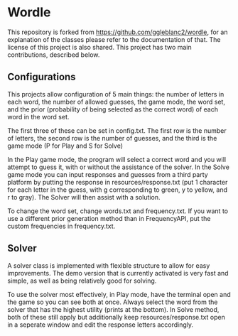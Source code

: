 # Wordle

This repository is forked from https://github.com/ggleblanc2/wordle, for an
explanation of the classes please refer to the documentation of that. The 
license of this project is also shared. This project has two main contributions, 
described below. 

## Configurations

This projects allow configuration of 5 main things: the number of letters in
each word, the number of allowed guesses, the game mode, the word set, and
the prior (probability of being selected as the correct word) of each word
in the word set. 

The first three of these can be set in config.txt. The first row is the
number of letters, the second row is the number of guesses, and the third is
the game mode (P for Play and S for Solve)

In the Play game mode, the program will select a correct word and you will
attempt to guess it, with or without the assistance of the solver. In the Solve
game mode you can input responses and guesses from a third party platform by
putting the response in resources/response.txt (put 1 character for each letter
in the guess, with g corresponding to green, y to yellow, and r to gray). The
Solver will then assist with a solution. 

To change the word set, change words.txt and frequency.txt. If you want to use
a different prior generation method than in FrequencyAPI, put the custom
frequencies in frequency.txt. 

## Solver

A solver class is implemented with flexible structure to allow for easy 
improvements. The demo version that is currently activated is very fast and 
simple, as well as being relatively good for solving. 

To use the solver most effectively, in Play mode, have the terminal open and
the game so you can see both at once. Always select the word from the solver
that has the highest utility (prints at the bottom). In Solve method, both of
these still apply but additionally keep resources/response.txt open in a
seperate window and edit the response letters accordingly. 